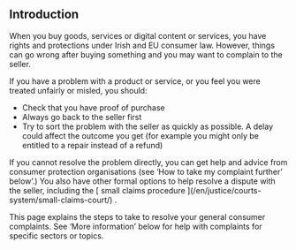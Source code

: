 ##  Introduction

When you buy goods, services or digital content or services, you have rights
and protections under Irish and EU consumer law. However, things can go wrong
after buying something and you may want to complain to the seller.

If you have a problem with a product or service, or you feel you were treated
unfairly or misled, you should:

  * Check that you have proof of purchase 
  * Always go back to the seller first 
  * Try to sort the problem with the seller as quickly as possible. A delay could affect the outcome you get (for example you might only be entitled to a repair instead of a refund) 

If you cannot resolve the problem directly, you can get help and advice from
consumer protection organisations (see ‘How to take my complaint further’
below’.) You also have other formal options to help resolve a dispute with the
seller, including the [ small claims procedure ](/en/justice/courts-
system/small-claims-court/) .

This page explains the steps to take to resolve your general consumer
complaints. See ‘More information’ below for help with complaints for specific
sectors or topics.
